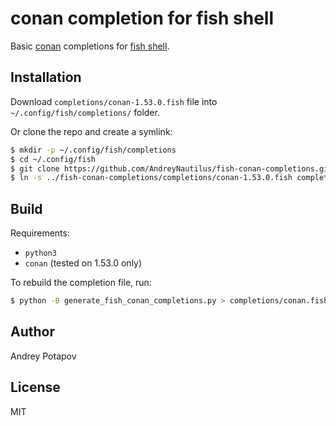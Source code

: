 # conan completion for fish shell

Basic [conan](https://conan.io/) completions for [fish shell](https://fishshell.com/).

## Installation

Download `completions/conan-1.53.0.fish` file into `~/.config/fish/completions/` folder.

Or clone the repo and create a symlink:

```bash
$ mkdir -p ~/.config/fish/completions
$ cd ~/.config/fish
$ git clone https://github.com/AndreyNautilus/fish-conan-completions.git
$ ln -s ../fish-conan-completions/completions/conan-1.53.0.fish completions/
```

## Build

Requirements:

- `python3`
- `conan` (tested on 1.53.0 only)

To rebuild the completion file, run:

```bash
$ python -B generate_fish_conan_completions.py > completions/conan.fish
```

## Author

Andrey Potapov

## License

MIT
